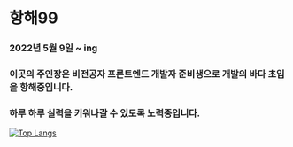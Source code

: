 # 항해99
### 2022년 5월 9일 ~ ing 


### 이곳의 주인장은 비전공자 프론트엔드 개발자 준비생으로 개발의 바다 초입을 항해중입니다.
### 하루 하루 실력을 키워나갈 수 있도록 노력중입니다. 



[![Top Langs](https://github-readme-stats.vercel.app/api/top-langs/?username=anuraghazra&layout=compact)](https://github.com/anuraghazra/github-readme-stats)
